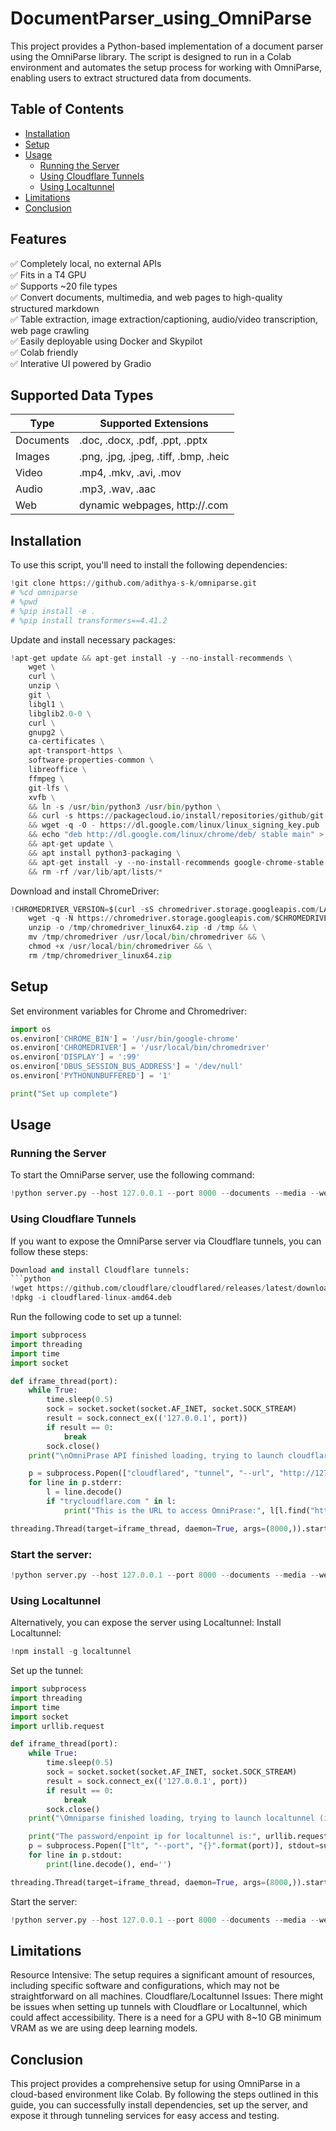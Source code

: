 # DocumentParser_using_OmniParse

This project provides a Python-based implementation of a document parser using the OmniParse library. The script is designed to run in a Colab environment and automates the setup process for working with OmniParse, enabling users to extract structured data from documents.

## Table of Contents

- [Installation](#installation)
- [Setup](#setup)
- [Usage](#usage)
  - [Running the Server](#running-the-server)
  - [Using Cloudflare Tunnels](#using-cloudflare-tunnels)
  - [Using Localtunnel](#using-localtunnel)
- [Limitations](#limitations)
- [Conclusion](#conclusion)


## Features
✅ Completely local, no external APIs  \
✅ Fits in a T4 GPU \
✅ Supports ~20 file types  \
✅ Convert documents, multimedia, and web pages to high-quality structured markdown  \
✅ Table extraction, image extraction/captioning, audio/video transcription, web page crawling  \
✅ Easily deployable using Docker and Skypilot  \
✅ Colab friendly  \
✅ Interative UI powered by Gradio  

## Supported Data Types

| Type      | Supported Extensions                                |
|-----------|-----------------------------------------------------|
| Documents | .doc, .docx, .pdf, .ppt, .pptx                      |
| Images    | .png, .jpg, .jpeg, .tiff, .bmp, .heic               |
| Video     | .mp4, .mkv, .avi, .mov                              |
| Audio     | .mp3, .wav, .aac                                    |
| Web       | dynamic webpages, http://<anything>.com             |

## Installation

To use this script, you'll need to install the following dependencies:

```python
!git clone https://github.com/adithya-s-k/omniparse.git
# %cd omniparse
# %pwd
# %pip install -e .
# %pip install transformers==4.41.2
```
Update and install necessary packages:
```python
!apt-get update && apt-get install -y --no-install-recommends \
    wget \
    curl \
    unzip \
    git \
    libgl1 \
    libglib2.0-0 \
    curl \
    gnupg2 \
    ca-certificates \
    apt-transport-https \
    software-properties-common \
    libreoffice \
    ffmpeg \
    git-lfs \
    xvfb \
    && ln -s /usr/bin/python3 /usr/bin/python \
    && curl -s https://packagecloud.io/install/repositories/github/git-lfs/script.deb.sh | bash \
    && wget -q -O - https://dl.google.com/linux/linux_signing_key.pub | apt-key add - \
    && echo "deb http://dl.google.com/linux/chrome/deb/ stable main" > /etc/apt/sources.list.d/google-chrome.list \
    && apt-get update \
    && apt install python3-packaging \
    && apt-get install -y --no-install-recommends google-chrome-stable \
    && rm -rf /var/lib/apt/lists/*
```
Download and install ChromeDriver:
```python
!CHROMEDRIVER_VERSION=$(curl -sS chromedriver.storage.googleapis.com/LATEST_RELEASE) && \
    wget -q -N https://chromedriver.storage.googleapis.com/$CHROMEDRIVER_VERSION/chromedriver_linux64.zip -P /tmp && \
    unzip -o /tmp/chromedriver_linux64.zip -d /tmp && \
    mv /tmp/chromedriver /usr/local/bin/chromedriver && \
    chmod +x /usr/local/bin/chromedriver && \
    rm /tmp/chromedriver_linux64.zip
```
## Setup
Set environment variables for Chrome and Chromedriver:
```python
import os
os.environ['CHROME_BIN'] = '/usr/bin/google-chrome'
os.environ['CHROMEDRIVER'] = '/usr/local/bin/chromedriver'
os.environ['DISPLAY'] = ':99'
os.environ['DBUS_SESSION_BUS_ADDRESS'] = '/dev/null'
os.environ['PYTHONUNBUFFERED'] = '1'

print("Set up complete")
```
## Usage
### Running the Server
To start the OmniParse server, use the following command:
```python
!python server.py --host 127.0.0.1 --port 8000 --documents --media --web
```
### Using Cloudflare Tunnels
If you want to expose the OmniParse server via Cloudflare tunnels, you can follow these steps:
```python
Download and install Cloudflare tunnels:
```python
!wget https://github.com/cloudflare/cloudflared/releases/latest/download/cloudflared-linux-amd64.deb
!dpkg -i cloudflared-linux-amd64.deb
```
Run the following code to set up a tunnel:
```python
import subprocess
import threading
import time
import socket

def iframe_thread(port):
    while True:
        time.sleep(0.5)
        sock = socket.socket(socket.AF_INET, socket.SOCK_STREAM)
        result = sock.connect_ex(('127.0.0.1', port))
        if result == 0:
            break
        sock.close()
    print("\nOmniPrase API finished loading, trying to launch cloudflared (if it gets stuck here cloudflared is having issues)\n")

    p = subprocess.Popen(["cloudflared", "tunnel", "--url", "http://127.0.0.1:{}".format(port)], stdout=subprocess.PIPE, stderr=subprocess.PIPE)
    for line in p.stderr:
        l = line.decode()
        if "trycloudflare.com " in l:
            print("This is the URL to access OmniPrase:", l[l.find("http"):], end='')

threading.Thread(target=iframe_thread, daemon=True, args=(8000,)).start()
```
### Start the server:
```python
!python server.py --host 127.0.0.1 --port 8000 --documents --media --web
```
### Using Localtunnel
Alternatively, you can expose the server using Localtunnel:
Install Localtunnel:
```python
!npm install -g localtunnel
```
Set up the tunnel:
```python
import subprocess
import threading
import time
import socket
import urllib.request

def iframe_thread(port):
    while True:
        time.sleep(0.5)
        sock = socket.socket(socket.AF_INET, socket.SOCK_STREAM)
        result = sock.connect_ex(('127.0.0.1', port))
        if result == 0:
            break
        sock.close()
    print("\Omniparse finished loading, trying to launch localtunnel (if it gets stuck here localtunnel is having issues)\n")

    print("The password/enpoint ip for localtunnel is:", urllib.request.urlopen('https://ipv4.icanhazip.com').read().decode('utf8').strip("\n"))
    p = subprocess.Popen(["lt", "--port", "{}".format(port)], stdout=subprocess.PIPE)
    for line in p.stdout:
        print(line.decode(), end='')

threading.Thread(target=iframe_thread, daemon=True, args=(8000,)).start()
```
Start the server:
```python
!python server.py --host 127.0.0.1 --port 8000 --documents --media --web
```
## Limitations
Resource Intensive: The setup requires a significant amount of resources, including specific software and configurations, which may not be straightforward on all machines.
Cloudflare/Localtunnel Issues: There might be issues when setting up tunnels with Cloudflare or Localtunnel, which could affect accessibility.
There is a need for a GPU with 8~10 GB minimum VRAM as we are using deep learning models.
## Conclusion
This project provides a comprehensive setup for using OmniParse in a cloud-based environment like Colab. 
By following the steps outlined in this guide, you can successfully install dependencies, set up the server, and expose it through tunneling services for easy access and testing.
